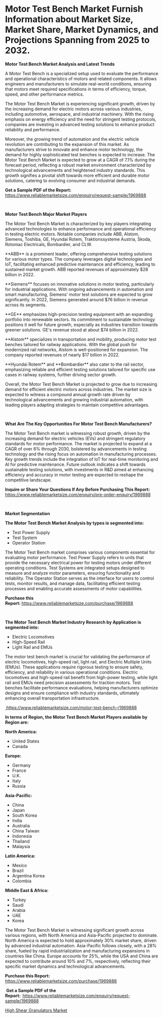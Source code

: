 <p><h1>Motor Test Bench Market Furnish Information about Market Size, Market Share, Market Dynamics, and Projections Spanning from 2025 to 2032.</h1></p><p><strong>Motor Test Bench Market Analysis and Latest Trends</strong></p>
<p><p>A Motor Test Bench is a specialized setup used to evaluate the performance and operational characteristics of motors and related components. It allows engineers and manufacturers to simulate real-world conditions, ensuring that motors meet required specifications in terms of efficiency, torque, speed, and other performance metrics. </p><p>The Motor Test Bench Market is experiencing significant growth, driven by the increasing demand for electric motors across various industries, including automotive, aerospace, and industrial machinery. With the rising emphasis on energy efficiency and the need for stringent testing protocols, companies are investing in advanced testing solutions to enhance product reliability and performance. </p><p>Moreover, the growing trend of automation and the electric vehicle revolution are contributing to the expansion of this market. As manufacturers strive to innovate and enhance motor technology, the demand for highly sophisticated test benches is expected to increase. The Motor Test Bench Market is expected to grow at a CAGR of 7.1% during the forecast period, reflecting a robust market environment characterized by technological advancements and heightened industry standards. This growth signifies a pivotal shift towards more efficient and durable motor solutions, catering to evolving consumer and industrial demands.</p></p>
<p><strong>Get a Sample PDF of the Report:&nbsp;</strong> <a href="https://www.reliablemarketsize.com/enquiry/request-sample/1969888?utm_campaign=2747&utm_medium=2&utm_source=Github&utm_content=ia&utm_term=05032025&utm_id=motor-test-bench">https://www.reliablemarketsize.com/enquiry/request-sample/1969888</a></p>
<p>&nbsp;</p>
<p><strong>Motor Test Bench Major Market Players</strong></p>
<p><p>The Motor Test Bench Market is characterized by key players integrating advanced technologies to enhance performance and operational efficiency in testing electric motors. Notable companies include ABB, Alstom, Siemens, Toshiba, GE, Hyundai Rotem, Traktionssysteme Austria, Skoda, Rotomac Electricals, Bombardier, and CLW.</p><p>**ABB** is a prominent leader, offering comprehensive testing solutions for various motor types. The company leverages digital technologies and IoT, facilitating enhanced predictive maintenance and efficiency, leading to sustained market growth. ABB reported revenues of approximately $28 billion in 2022.</p><p>**Siemens** focuses on innovative solutions in motor testing, particularly for industrial applications. With ongoing advancements in automation and smart manufacturing, Siemens’ motor test solutions are expected to grow significantly. In 2022, Siemens generated around $76 billion in revenue across its segments.</p><p>**GE** emphasizes high-precision testing equipment with an expanding portfolio into renewable sectors. Its commitment to sustainable technology positions it well for future growth, especially as industries transition towards greener solutions. GE's revenue stood at about $74 billion in 2022.</p><p>**Alstom** specializes in transportation and mobility, producing motor test benches tailored for railway applications. With the global push for modernized rail networks, Alstom is well-positioned for expansion. The company reported revenues of nearly $17 billion in 2022.</p><p>**Hyundai Rotem** and **Bombardier** also cater to the rail sector, emphasizing reliable and efficient testing solutions tailored for specific use cases in railway systems, further driving sector growth.</p><p>Overall, the Motor Test Bench Market is projected to grow due to increasing demand for efficient electric motors across industries. The market size is expected to witness a compound annual growth rate driven by technological advancements and growing industrial automation, with leading players adapting strategies to maintain competitive advantages.</p></p>
<p>&nbsp;</p>
<p><strong>What Are The Key Opportunities For Motor Test Bench Manufacturers?</strong></p>
<p><p>The Motor Test Bench market is witnessing robust growth, driven by the increasing demand for electric vehicles (EVs) and stringent regulatory standards for motor performance. The market is projected to expand at a CAGR of over 6% through 2030, bolstered by advancements in testing technology and the rising focus on automation in manufacturing processes. Key growth trends include the integration of IoT for real-time monitoring and AI for predictive maintenance. Future outlook indicates a shift towards sustainable testing solutions, with investments in R&D aimed at enhancing efficiency and accuracy in motor testing are expected to reshape the competitive landscape.</p></p>
<p><strong>Inquire or Share Your Questions If Any Before Purchasing This Report:</strong> <a href="https://www.reliablemarketsize.com/enquiry/pre-order-enquiry/1969888?utm_campaign=2747&utm_medium=2&utm_source=Github&utm_content=ia&utm_term=05032025&utm_id=motor-test-bench">https://www.reliablemarketsize.com/enquiry/pre-order-enquiry/1969888</a></p>
<p>&nbsp;</p>
<p><strong>Market Segmentation</strong></p>
<p><strong>The Motor Test Bench Market Analysis by types is segmented into:</strong></p>
<p><ul><li>Test Power Supply</li><li>Test System</li><li>Operator Station</li></ul></p>
<p><p>The Motor Test Bench market comprises various components essential for evaluating motor performance. Test Power Supply refers to units that provide the necessary electrical power for testing motors under different operating conditions. Test Systems are integrated setups designed to measure and analyze motor parameters, ensuring functionality and reliability. The Operator Station serves as the interface for users to control tests, monitor results, and manage data, facilitating efficient testing processes and enabling accurate assessments of motor capabilities.</p></p>
<p><strong>Purchase this Report:&nbsp;</strong><a href="https://www.reliablemarketsize.com/purchase/1969888?utm_campaign=2747&utm_medium=2&utm_source=Github&utm_content=ia&utm_term=05032025&utm_id=motor-test-bench">https://www.reliablemarketsize.com/purchase/1969888</a></p>
<p>&nbsp;</p>
<p><strong>The Motor Test Bench Market Industry Research by Application is segmented into:</strong></p>
<p><ul><li>Electric Locomotives</li><li>High-Speed Rail</li><li>Light Rail and EMUs</li></ul></p>
<p><p>The motor test bench market is crucial for validating the performance of electric locomotives, high-speed rail, light rail, and Electric Multiple Units (EMUs). These applications require rigorous testing to ensure safety, efficiency, and reliability in various operational conditions. Electric locomotives and high-speed rail benefit from high-power testing, while light rail and EMUs need precision assessments for traction motors. Test benches facilitate performance evaluations, helping manufacturers optimize designs and ensure compliance with industry standards, ultimately enhancing overall transportation infrastructure.</p></p>
<p><a href="https://www.reliablemarketsize.com/motor-test-bench-r1969888?utm_campaign=2747&utm_medium=2&utm_source=Github&utm_content=ia&utm_term=05032025&utm_id=motor-test-bench">&nbsp;https://www.reliablemarketsize.com/motor-test-bench-r1969888</a></p>
<p><strong>In terms of Region, the Motor Test Bench Market Players available by Region are:</strong></p>
<p>
    <p> <strong> North America: </strong>
        <ul>
            <li>United States</li>
            <li>Canada</li>
        </ul>
        </p> 
    <p> <strong> Europe: </strong>
        <ul>
            <li>Germany</li>
            <li>France</li>
            <li>U.K.</li>
            <li>Italy</li>
            <li>Russia</li>
        </ul>
        </p> 
    <p> <strong> Asia-Pacific: </strong>
        <ul>
            <li>China</li>
            <li>Japan</li>
            <li>South Korea</li>
            <li>India</li>
            <li>Australia</li>
            <li>China Taiwan</li>
            <li>Indonesia</li>
            <li>Thailand</li>
            <li>Malaysia</li>
        </ul>
        </p> 
    <p> <strong> Latin America: </strong>
        <ul>
            <li>Mexico</li>
            <li>Brazil</li>
            <li>Argentina Korea</li>
            <li>Colombia</li>
        </ul>
        </p> 
    <p> <strong> Middle East & Africa: </strong>
        <ul>
            <li>Turkey</li>
            <li>Saudi</li>
            <li>Arabia</li>
            <li>UAE</li>
            <li>Korea</li>
        </ul>
    </p>
    </p>
<p><p>The Motor Test Bench Market is witnessing significant growth across various regions, with North America and Asia-Pacific projected to dominate. North America is expected to hold approximately 30% market share, driven by advanced industrial automation. Asia-Pacific follows closely, with a 28% share, fueled by rapid industrialization and manufacturing expansions in countries like China. Europe accounts for 25%, while the USA and China are expected to contribute around 10% and 7%, respectively, reflecting their specific market dynamics and technological advancements.</p></p>
<p><strong>Purchase this Report: </strong><a href="https://www.reliablemarketsize.com/purchase/1969888?utm_campaign=2747&utm_medium=2&utm_source=Github&utm_content=ia&utm_term=05032025&utm_id=motor-test-bench">https://www.reliablemarketsize.com/purchase/1969888</a></p>
<p>&nbsp;<strong>Get a Sample PDF of the Report:&nbsp;&nbsp;</strong><a href="https://www.reliablemarketsize.com/enquiry/request-sample/1969888?utm_campaign=2747&utm_medium=2&utm_source=Github&utm_content=ia&utm_term=05032025&utm_id=motor-test-bench">https://www.reliablemarketsize.com/enquiry/request-sample/1969888</a></p>
<p><strong></strong></p>
<p><p><a href="https://github.com/waverlyam689/Market-Research-Report-List-1/blob/main/high-shear-granulators-market.md?utm_campaign=2747&utm_medium=2&utm_source=Github&utm_content=ia&utm_term=05032025&utm_id=motor-test-bench">High Shear Granulators Market</a></p></p>